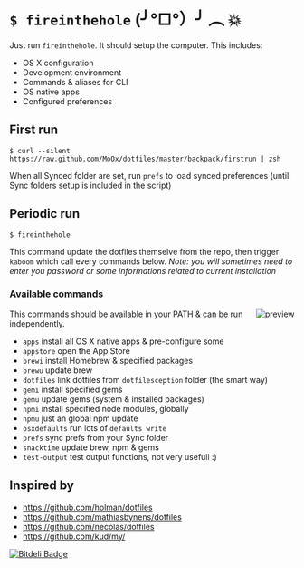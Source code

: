 # `$ fireinthehole` (╯°□°）╯ ︵ 💥

<img alt="" align="right" src="https://raw.github.com/MoOx/dotfiles/master/backpack/i/kabooya.gif" />

Just run `fireinthehole`. It should setup the computer.
This includes:

- OS X configuration
- Development environment
- Commands & aliases for CLI
- OS native apps
- Configured preferences

## First run

```
$ curl --silent https://raw.github.com/MoOx/dotfiles/master/backpack/firstrun | zsh
```

When all Synced folder are set, run `prefs` to load synced preferences
 (until Sync folders setup is included in the script)

## Periodic run

```
$ fireinthehole
```

This command update the dotfiles themselve from the repo, then trigger `kaboom` which call every commands below.
_Note: you will sometimes need to enter you password or some informations related to current installation_

### Available commands

<img alt="preview" align="right" src="https://raw.github.com/MoOx/dotfiles/master/backpack/i/fireinthehole.png" />

This commands should be available in your PATH & can be run independently.

- `apps` install all OS X native apps & pre-configure some
- `appstore` open the App Store
- `brewi` install Homebrew & specified packages
- `brewu` update brew
- `dotfiles` link dotfiles from `dotfilesception` folder (the smart way)
- `gemi` install specified gems
- `gemu` update gems (system & installed packages)
- `npmi` install specified node modules, globally
- `npmu` just an global npm update
- `osxdefaults` run lots of `defaults write`
- `prefs` sync prefs from your Sync folder
- `snacktime` update brew, npm & gems
- `test-output` test output functions, not very usefull :) 

## Inspired by

- https://github.com/holman/dotfiles
- https://github.com/mathiasbynens/dotfiles
- https://github.com/necolas/dotfiles
- https://github.com/kud/my/


[![Bitdeli Badge](https://d2weczhvl823v0.cloudfront.net/MoOx/dotfiles/trend.png)](https://bitdeli.com/free "Bitdeli Badge")

